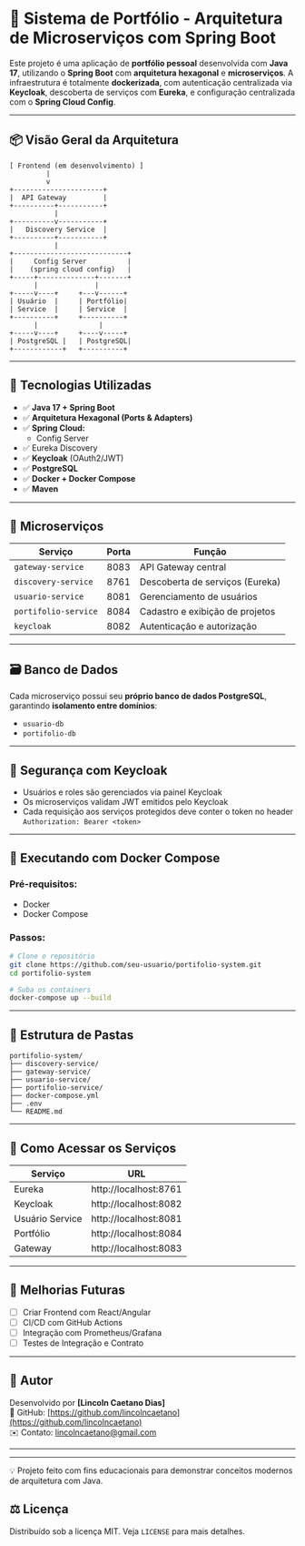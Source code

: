 
# 💼 Sistema de Portfólio - Arquitetura de Microserviços com Spring Boot

Este projeto é uma aplicação de **portfólio pessoal** desenvolvida com **Java 17**, utilizando o **Spring Boot** com **arquitetura hexagonal** e **microserviços**. A infraestrutura é totalmente **dockerizada**, com autenticação centralizada via **Keycloak**, descoberta de serviços com **Eureka**, e configuração centralizada com o **Spring Cloud Config**.

---

## 📦 Visão Geral da Arquitetura

```
[ Frontend (em desenvolvimento) ]
         |
         v
+----------------------+
|  API Gateway         |
+----------+-----------+
           |
+----------v-----------+
|   Discovery Service  |
+----------+-----------+
           |
+----------------------------+
|     Config Server          |
|    (spring cloud config)   |
+-----+--------------+-------+
      |              |
+-----v----+     +---v------+
| Usuário  |     | Portfólio|
| Service  |     | Service  |
+----------+     +----------+
      |               |
+-----v----+     +----v-----+
| PostgreSQL |   | PostgreSQL|
+------------+   +----------+
```

---

## 🚀 Tecnologias Utilizadas

- ✅ **Java 17 + Spring Boot**
- ✅ **Arquitetura Hexagonal (Ports & Adapters)**
- ✅ **Spring Cloud:**
  - Config Server
- ✅ Eureka Discovery
- ✅ **Keycloak** (OAuth2/JWT)
- ✅ **PostgreSQL**
- ✅ **Docker + Docker Compose**
- ✅ **Maven**

---

## 🧱 Microserviços

| Serviço             | Porta | Função                                 |
|---------------------|-------|----------------------------------------|
| `gateway-service`   | 8083  | API Gateway central                    |
| `discovery-service` | 8761  | Descoberta de serviços (Eureka)        |
| `usuario-service`   | 8081  | Gerenciamento de usuários              |
| `portifolio-service`| 8084  | Cadastro e exibição de projetos        |
| `keycloak`          | 8082  | Autenticação e autorização             |

---

## 🗃️ Banco de Dados

Cada microserviço possui seu **próprio banco de dados PostgreSQL**, garantindo **isolamento entre domínios**:

- `usuario-db`
- `portifolio-db`

---

## 🔐 Segurança com Keycloak

- Usuários e roles são gerenciados via painel Keycloak
- Os microserviços validam JWT emitidos pelo Keycloak
- Cada requisição aos serviços protegidos deve conter o token no header `Authorization: Bearer <token>`

---

## 🐳 Executando com Docker Compose

### Pré-requisitos:
- Docker
- Docker Compose

### Passos:

```bash
# Clone o repositório
git clone https://github.com/seu-usuario/portifolio-system.git
cd portifolio-system

# Suba os containers
docker-compose up --build
```

---

## 📂 Estrutura de Pastas

```
portifolio-system/
├── discovery-service/
├── gateway-service/
├── usuario-service/
├── portifolio-service/
├── docker-compose.yml
├── .env
└── README.md
```

---

## 🧪 Como Acessar os Serviços

| Serviço         | URL                             |
|-----------------|----------------------------------|
| Eureka          | http://localhost:8761           |
| Keycloak        | http://localhost:8082           |
| Usuário Service | http://localhost:8081           |
| Portfólio       | http://localhost:8084           |
| Gateway         | http://localhost:8083           |

---

## 📌 Melhorias Futuras

- [ ] Criar Frontend com React/Angular
- [ ] CI/CD com GitHub Actions
- [ ] Integração com Prometheus/Grafana
- [ ] Testes de Integração e Contrato

---

## 👤 Autor

Desenvolvido por **[Lincoln Caetano Dias]**  
🔗 GitHub: [https://github.com/lincolncaetano](https://github.com/lincolncaetano)  
✉️ Contato: lincolncaetano@gmail.com

---

---

💡 Projeto feito com fins educacionais para demonstrar conceitos modernos de arquitetura com Java.


## ⚖️ Licença

Distribuído sob a licença MIT. Veja `LICENSE` para mais detalhes.
